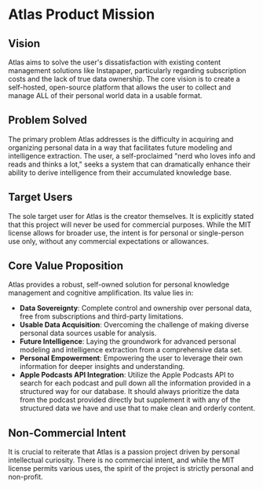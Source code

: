 # Atlas Product Mission

## Vision

Atlas aims to solve the user's dissatisfaction with existing content management solutions like Instapaper, particularly regarding subscription costs and the lack of true data ownership. The core vision is to create a self-hosted, open-source platform that allows the user to collect and manage ALL of their personal world data in a usable format.

## Problem Solved

The primary problem Atlas addresses is the difficulty in acquiring and organizing personal data in a way that facilitates future modeling and intelligence extraction. The user, a self-proclaimed "nerd who loves info and reads and thinks a lot," seeks a system that can dramatically enhance their ability to derive intelligence from their accumulated knowledge base.

## Target Users

The sole target user for Atlas is the creator themselves. It is explicitly stated that this project will never be used for commercial purposes. While the MIT license allows for broader use, the intent is for personal or single-person use only, without any commercial expectations or allowances.

## Core Value Proposition

Atlas provides a robust, self-owned solution for personal knowledge management and cognitive amplification. Its value lies in:
- **Data Sovereignty**: Complete control and ownership over personal data, free from subscriptions and third-party limitations.
- **Usable Data Acquisition**: Overcoming the challenge of making diverse personal data sources usable for analysis.
- **Future Intelligence**: Laying the groundwork for advanced personal modeling and intelligence extraction from a comprehensive data set.
- **Personal Empowerment**: Empowering the user to leverage their own information for deeper insights and understanding.
- **Apple Podcasts API Integration**: Utilize the Apple Podcasts API to search for each podcast and pull down all the information provided in a structured way for our database. It should always prioritize the data from the podcast provided directly but supplement it with any of the structured data we have and use that to make clean and orderly content.

## Non-Commercial Intent

It is crucial to reiterate that Atlas is a passion project driven by personal intellectual curiosity. There is no commercial intent, and while the MIT license permits various uses, the spirit of the project is strictly personal and non-profit.
